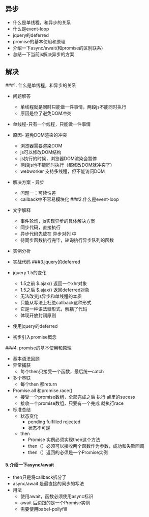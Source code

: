 ## 异步
- 什么是单线程，和异步的关系
- 什么是event-loop
- jquery的deferred
- promise的基本使用和原理
- 介绍一下async/await(和promise的区别联系)
- 总结一下当前js解决异步的方案

## 解决
###1. 什么是单线程，和异步的关系
- 问题解答
   - 单线程就是同时只能做一件事情，两段js不能同时执行
   - 原因是位了避免DOM冲突
- 单线程-只有一个线程，只能做一件事情
- 原因- 避免DOM渲染的冲突
   - 浏览器需要渲染DOM
   - js可以修改DOM结构
   - js执行的时候，浏览器DOM渲染会暂停
   - 两段js也不能同时执行（都修改DOM就冲突了）
   - webworker 支持多线程，但不能访问DOM
- 解决方案 - 异步
   - 问题一：可读性差
   - callback中不容易模块化
###2.什么是event-loop
- 文字解释
   - 事件轮询，js实现异步的具体解决方案
   - 同步代码，直接执行
   - 异步代码先放在 异步对列 中
   - 待同步函数执行完毕，轮询执行异步队列的函数
   
- 实例分析
- 实战代码
###3.jquery的deferred
- jquery 1.5的变化
   - 1.5之前 $.ajax() 返回一个xhr对象
   - 1.5之后 $.ajax() 返回deferred对象
   - 无法改变js异步和单线程的本质
   - 只能从写法上杜绝callback这种形式
   - 它是一种语法糖形式，解耦了代码
   - 体现开放封闭原则
- 使用jquery的deferred
    
- 初步引入promise概念

###4. promise的基本使用和原理
- 基本语法回顾
- 异常捕获
   - 每个then只接受一个函数，最后统一catch
- 多个串联
    - 每个then 都return
- Promise.all 和promise.race()
   - 接受一个promise数组，全部完成之后 执行 all里的sucess
   - 接收一个promise数组，只要有一个完成 就执行race
- 标准总结
   - 状态变化
      - pending fulfilled rejected
      - 状态不可逆
   - then
      - Promise 实例必须实现then这个方法
      - then（）必须可以接收两个函数作为参数，成功和失败回调
      - then（）返回的必须是一个Promise实例   
#### 5.介绍一下async/await
- then只是将callback拆分了
- async/await 是最直接的同步的写法
- 用法
   - 使用await，函数必须使用async标识
   - await 后边跟的是一个Promise实例
   - 需要使用babel-pollyfill
